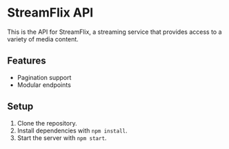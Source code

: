 # StreamFlix API

This is the API for StreamFlix, a streaming service that provides access to a variety of media content.

## Features
- Pagination support
- Modular endpoints

## Setup
1. Clone the repository.
2. Install dependencies with `npm install`.
3. Start the server with `npm start`.